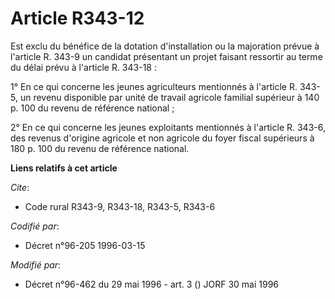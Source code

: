 # Article R343-12

Est exclu du bénéfice de la dotation d'installation ou la majoration prévue à l'article R. 343-9 un candidat présentant un
projet faisant ressortir au terme du délai prévu à l'article R. 343-18 :

1° En ce qui concerne les jeunes agriculteurs mentionnés à l'article R. 343-5, un revenu disponible par unité de travail
agricole familial supérieur à 140 p. 100 du revenu de référence national ;

2° En ce qui concerne les jeunes exploitants mentionnés à l'article R. 343-6, des revenus d'origine agricole et non agricole
du foyer fiscal supérieurs à 180 p. 100 du revenu de référence national.

**Liens relatifs à cet article**

_Cite_:

  - Code rural R343-9, R343-18, R343-5, R343-6

_Codifié par_:

  - Décret n°96-205 1996-03-15

_Modifié par_:

  - Décret n°96-462 du 29 mai 1996 - art. 3 () JORF 30 mai 1996
